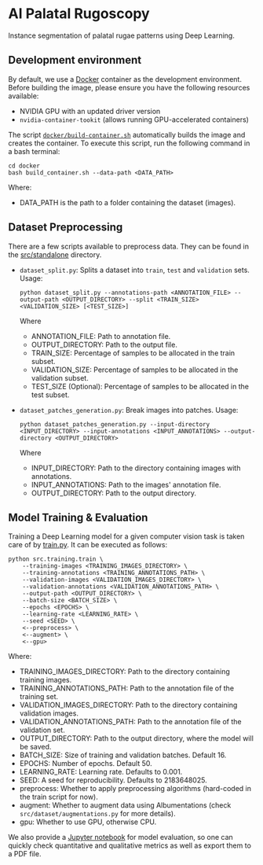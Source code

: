 # AI Palatal Rugoscopy

Instance segmentation of palatal rugae patterns using Deep Learning.

## Development environment

By default, we use a [Docker](https://www.docker.com/) container as the development environment.
Before building the image, please ensure you have the following resources available:

- NVIDIA GPU with an updated driver version
- `nvidia-container-tookit` (allows running GPU-accelerated containers)

The script [`docker/build-container.sh`](docker/build-container.sh) automatically builds the image and creates the container. To execute this script, run the following command in a bash terminal:

```shell
cd docker
bash build_container.sh --data-path <DATA_PATH>
```

Where:

- DATA_PATH is the path to a folder containing the dataset (images).


## Dataset Preprocessing

There are a few scripts available to preprocess data. They can be found in the [src/standalone](src/standalone/) directory.

- `dataset_split.py`: Splits a dataset into `train`, `test` and `validation` sets. Usage: 
  ```shell
  python dataset_split.py --annotations-path <ANNOTATION_FILE> --output-path <OUTPUT_DIRECTORY> --split <TRAIN_SIZE> <VALIDATION_SIZE> [<TEST_SIZE>]
  ```

    Where

  - ANNOTATION_FILE: Path to annotation file.
  - OUTPUT_DIRECTORY: Path to the output file.
  - TRAIN_SIZE: Percentage of samples to be allocated in the train subset.
  - VALIDATION_SIZE: Percentage of samples to be allocated in the validation subset.
  - TEST_SIZE (Optional): Percentage of samples to be allocated in the test subset.

- `dataset_patches_generation.py`: Break images into patches. Usage:
  ```shell
  python dataset_patches_generation.py --input-directory <INPUT_DIRECTORY> --input-annotations <INPUT_ANNOTATIONS> --output-directory <OUTPUT_DIRECTORY>
  ```

    Where

  - INPUT_DIRECTORY: Path to the directory containing images with annotations.
  - INPUT_ANNOTATIONS: Path to the images' annotation file.
  - OUTPUT_DIRECTORY: Path to the output directory.

## Model Training & Evaluation

Training a Deep Learning model for a given computer vision task is taken care of by
[train.py](src/training/train.py). It can be executed as follows:

```shell
python src.training.train \
    --training-images <TRAINING_IMAGES_DIRECTORY> \
    --training-annotations <TRAINING_ANNOTATIONS_PATH> \
    --validation-images <VALIDATION_IMAGES_DIRECTORY> \
    --validation-annotations <VALIDATION_ANNOTATIONS_PATH> \
    --output-path <OUTPUT_DIRECTORY> \
    --batch-size <BATCH_SIZE> \
    --epochs <EPOCHS> \
    --learning-rate <LEARNING_RATE> \
    --seed <SEED> \
    <--preprocess> \
    <--augment> \
    <--gpu> 
```

Where:

- TRAINING_IMAGES_DIRECTORY: Path to the directory containing training images.
- TRAINING_ANNOTATIONS_PATH: Path to the annotation file of the training set.
- VALIDATION_IMAGES_DIRECTORY: Path to the directory containing validation images.
- VALIDATION_ANNOTATIONS_PATH: Path to the annotation file of the validation set.
- OUTPUT_DIRECTORY: Path to the output directory, where the model will be saved.
- BATCH_SIZE: Size of training and validation batches. Default 16.
- EPOCHS: Number of epochs. Default 50.
- LEARNING_RATE: Learning rate. Defaults to 0.001.
- SEED: A seed for reproducibility. Defaults to 2183648025.
- preprocess: Whether to apply preprocessing algorithms (hard-coded in the train script for now).
- augment: Whether to augment data using Albumentations (check `src/dataset/augmentations.py` for more details).
- gpu: Whether to use GPU, otherwise CPU.

We also provide a [Jupyter notebook](src/evaluation/evaluation.ipynb) for model evaluation, so one can quickly check quantitative and qualitative metrics as well as export them to a PDF file.